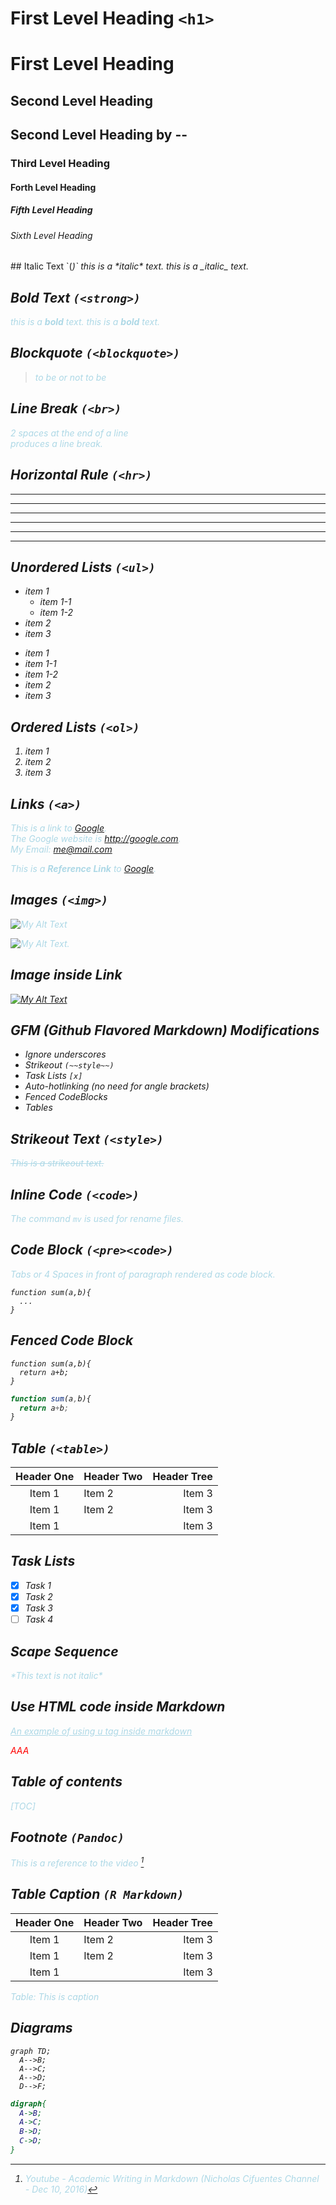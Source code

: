 # First Level Heading `<h1>`

First Level Heading
==

## Second Level Heading
Second Level Heading by --
--

### Third Level Heading
#### Forth Level Heading
##### Fifth Level Heading
###### Sixth Level Heading

<!-- Page Break -->
<div style="page-break-after: always;"></div>
## Italic Text `(<em>)`
this is a *italic* text.
this is a _italic_ text.

## Bold Text `(<strong>)`
this is a **bold** text.
this is a __bold__ text.


## Blockquote `(<blockquote>)`
>to be or not to be

## Line Break `(<br>)`
2 spaces at the end of a line  
produces a line break.


## Horizontal Rule `(<hr>)`
___
---
***
_ _ _
- - -
* * *

## Unordered Lists `(<ul>)`
* item 1
  * item 1-1
  * item 1-2
* item 2
* item 3

-  item 1
  - item 1-1
  - item 1-2
- item 2
- item 3

## Ordered Lists `(<ol>)`
1. item 1
3. item 2
1. item 3

## Links `(<a>)`
This is a link to [Google](https://google.com (My Tooltip Text)).  
The Google website is <http://google.com>.  
My Email: <me@mail.com>

This is a **Reference Link** to [Google][mySite].

[mySite]:https://google.com "My Second Tooltip Text"

## Images `(<img>)`
![My Alt Text](https://markdown-here.com/img/icon128.png (128*128 Icon))

![My Alt Text][myIcon].

[myIcon]:https://markdown-here.com/img/icon64.png "64*64 Icon"


## Image inside Link

[![My Alt Text](https://markdown-here.com/img/icon128.png )](https://google.com (My Tooltip Text))



## GFM (Github Flavored Markdown) Modifications
* Ignore underscores
* Strikeout `(~~style~~)`
* Task Lists `[x]`
* Auto-hotlinking *(no need for angle brackets)*
* Fenced CodeBlocks
* Tables     

## Strikeout Text `(<style>)`
~~This is a strikeout text.~~

## Inline Code  `(<code>)`
The command `mv` is used for rename files.

## Code Block `(<pre><code>)`
Tabs or 4 Spaces in front of paragraph rendered as code block.

    function sum(a,b){
      ...
    }

## Fenced Code Block
```
function sum(a,b){
  return a+b;
}
```

```javascript      
function sum(a,b){
  return a+b;
}
```

## Table  `(<table>)`
| Header One | Header Two | Header Tree |
| :--------: | :--------- | ----------: |
|   Item 1   | Item 2     |      Item 3 |
|   Item 1   | Item 2     |      Item 3 |
|   Item 1   |            |      Item 3 |

## Task Lists
- [x] Task 1
- [x] Task 2
- [x] Task 3
- [ ] Task 4

## Scape Sequence
\*This text is not italic\*

## Use HTML code inside Markdown
<u>An example of using u tag inside markdown </u>
<div style="color:red">AAA</div>
<style>
  p{color:lightblue}
</style>

## Table of contents
[TOC]

## Footnote `(Pandoc)`
This is a reference to the video [^note]

[^note]: Youtube - Academic Writing in Markdown (Nicholas Cifuentes Channel - Dec 10, 2016)

## Table Caption `(R Markdown) `
| Header One | Header Two | Header Tree |
| :--------: | :--------- | ----------: |
|   Item 1   | Item 2     |      Item 3 |
|   Item 1   | Item 2     |      Item 3 |
|   Item 1   |            |      Item 3 |

Table: This is caption


## Diagrams
```mermaid
graph TD;
  A-->B;
  A-->C;
  A-->D;
  D-->F;
```
```dot
digraph{
  A->B;
  A->C;
  B->D;
  C->D;
}
```
